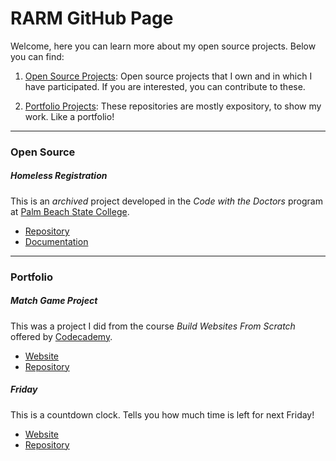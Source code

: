 # RARM GitHub Page
Welcome, here you can learn more about my open source projects. Below you can find:

1. [Open Source Projects](#open-source): Open source projects that I own and in which I have participated. If you are interested, you can contribute to these.

1. [Portfolio Projects](#portfolio): These repositories are mostly expository, to show my work. Like a portfolio!

-----------
### Open Source
##### Homeless Registration
This is an _archived_ project developed in the _Code with the Doctors_ program at [Palm Beach State College](https://www.palmbeachstate.edu/).
* [Repository](https://github.com/RARM/homeless_registration)
* [Documentation](https://RARM.github.io/homeless_registration)

-----------
### Portfolio
##### Match Game Project
This was a project I did from the course _Build Websites From Scratch_ offered by [Codecademy](https://www.codecademy.com).
* [Website](http://rodolfo.pro/match-game-project)
* [Repository](https://github.com/RARM/match-game-project)

##### Friday
This is a countdown clock. Tells you how much time is left for next Friday!
* [Website](http://rodolfo.pro/friday)
* [Repository](https://github.com/RARM/Friday)
